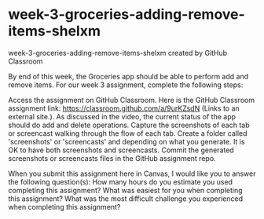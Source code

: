 # week-3-groceries-adding-remove-items-shelxm
week-3-groceries-adding-remove-items-shelxm created by GitHub Classroom

By end of this week, the Groceries app should be able to perform add and remove items. For our week 3 assignment, complete the following steps:

  Access the assignment on GitHub Classroom. Here is the GitHub Classroom assignment link: https://classroom.github.com/a/9urKZsdN (Links to an external site.).
  As discussed in the video, the current status of the app should do add and delete operations.
  Capture the screenshots of each tab or screencast walking through the flow of each tab.
  Create a folder called 'screenshots' or 'screencasts' and depending on what you generate. It is OK to have both screenshots and screencasts.
  Commit the generated screenshots or screencasts files in the GitHub assignment repo.
  
When you submit this assignment here in Canvas, I would like you to answer the following question(s):
How many hours do you estimate you used completing this assignment?
What was easiest for you when completing this assignment?
What was the most difficult challenge you experienced when completing this assignment?
